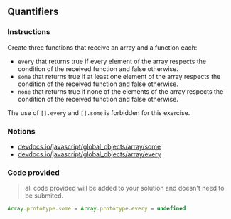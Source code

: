 ## Quantifiers

### Instructions

Create three functions that receive an array and a function each:

- `every` that returns true if every element of the array respects the
condition of the received function and false otherwise.
- `some` that returns true if at least one element of the array respects the
condition of the received function and false otherwise.
- `none` that returns true if none of the elements of the array respects the
condition of the received function and false otherwise.

The use of `[].every` and `[].some` is forbidden for this exercise.


### Notions

- [devdocs.io/javascript/global_objects/array/some](https://devdocs.io/javascript/global_objects/array/some)
- [devdocs.io/javascript/global_objects/array/every](https://devdocs.io/javascript/global_objects/array/every)


### Code provided

> all code provided will be added to your solution and doesn't need to be submited.

```js
Array.prototype.some = Array.prototype.every = undefined
```
